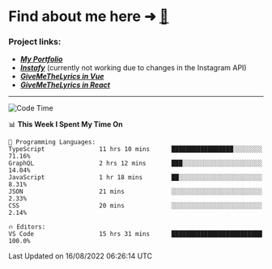 # Find about me here ➜ [🧑](https://pauabella.dev)

### Project links:
- ***[My Portfolio](https://pauabella.dev)***
- ***[Instafy](https://instafy.me)*** (currently not working due to changes in the Instagram API)
- ***[GiveMeTheLyrics in Vue](https://lyrics.pauabella.dev)***
- ***[GiveMeTheLyrics in React](https://pauabella.dev/GiveMeTheLyrics)***

---
<!--START_SECTION:waka-->
![Code Time](http://img.shields.io/badge/Code%20Time-1%2C363%20hrs%2037%20mins-blue)

📊 **This Week I Spent My Time On** 

```text
💬 Programming Languages: 
TypeScript               11 hrs 10 mins      █████████████████░░░░░░░░   71.16% 
GraphQL                  2 hrs 12 mins       ███░░░░░░░░░░░░░░░░░░░░░░   14.04% 
JavaScript               1 hr 18 mins        ██░░░░░░░░░░░░░░░░░░░░░░░   8.31% 
JSON                     21 mins             ░░░░░░░░░░░░░░░░░░░░░░░░░   2.33% 
CSS                      20 mins             ░░░░░░░░░░░░░░░░░░░░░░░░░   2.14%

🔥 Editors: 
VS Code                  15 hrs 31 mins      █████████████████████████   100.0%

```


 Last Updated on 16/08/2022 06:26:14 UTC
<!--END_SECTION:waka-->
